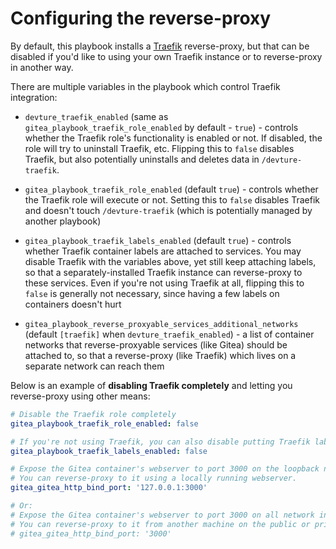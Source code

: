 # Configuring the reverse-proxy

By default, this playbook installs a [Traefik](https://traefik.io/) reverse-proxy, but that can be disabled if you'd like to using your own Traefik instance or to reverse-proxy in another way.

There are multiple variables in the playbook which control Traefik integration:

- `devture_traefik_enabled` (same as `gitea_playbook_traefik_role_enabled` by default - `true`) - controls whether the Traefik role's functionality is enabled or not. If disabled, the role will try to uninstall Traefik, etc. Flipping this to `false` disables Traefik, but also potentially uninstalls and deletes data in `/devture-traefik`.

- `gitea_playbook_traefik_role_enabled` (default `true`) - controls whether the Traefik role will execute or not. Setting this to `false` disables Traefik and doesn't touch `/devture-traefik` (which is potentially managed by another playbook)

- `gitea_playbook_traefik_labels_enabled` (default `true`) - controls whether Traefik container labels are attached to services. You may disable Traefik with the variables above, yet still keep attaching labels, so that a separately-installed Traefik instance can reverse-proxy to these services. Even if you're not using Traefik at all, flipping this to `false` is generally not necessary, since having a few labels on containers doesn't hurt

- `gitea_playbook_reverse_proxyable_services_additional_networks` (default `[traefik]` when `devture_traefik_enabled`) - a list of container networks that reverse-proxyable services (like Gitea) should be attached to, so that a reverse-proxy (like Traefik) which lives on a separate network can reach them

Below is an example of **disabling Traefik completely** and letting you reverse-proxy using other means:

```yaml
# Disable the Traefik role completely
gitea_playbook_traefik_role_enabled: false

# If you're not using Traefik, you can also disable putting Traefik labels on services
gitea_playbook_traefik_labels_enabled: false

# Expose the Gitea container's webserver to port 3000 on the loopback network interface only.
# You can reverse-proxy to it using a locally running webserver.
gitea_gitea_http_bind_port: '127.0.0.1:3000'

# Or:
# Expose the Gitea container's webserver to port 3000 on all network interfaces.
# You can reverse-proxy to it from another machine on the public or private network.
# gitea_gitea_http_bind_port: '3000'
```
